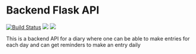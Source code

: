# Backend Flask API
[![Build Status](https://travis-ci.org/michael-basweti/michael-basweti.github.io.svg?branch=flask_api)](https://travis-ci.org/michael-basweti/michael-basweti.github.io)
<a href="https://codeclimate.com/github/codeclimate/codeclimate/test_coverage"><img src="https://api.codeclimate.com/v1/badges/a99a88d28ad37a79dbf6/test_coverage" /></a>
<a href="https://codeclimate.com/github/codeclimate/codeclimate/maintainability"><img src="https://api.codeclimate.com/v1/badges/a99a88d28ad37a79dbf6/maintainability" /></a>

This is a backend API for a diary where one can be able to make entries for each day and can get reminders to make an entry daily
